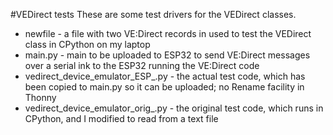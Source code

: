 #VEDirect tests
These are some test drivers for the VEDirect classes.
 - newfile - a file with two VE:Direct records in used to test the VEDirect class in CPython on my laptop
 - main.py - main to be uploaded to ESP32 to send VE:Direct messages over a serial ink to the ESP32 running the VE:Direct code
 - vedirect_device_emulator_ESP_.py - the actual test code, which has been copied to main.py so it can be uploaded; no Rename facility in Thonny
 - vedirect_device_emulator_orig_.py - the original test code, which runs in CPython, and I modified to read from a text file